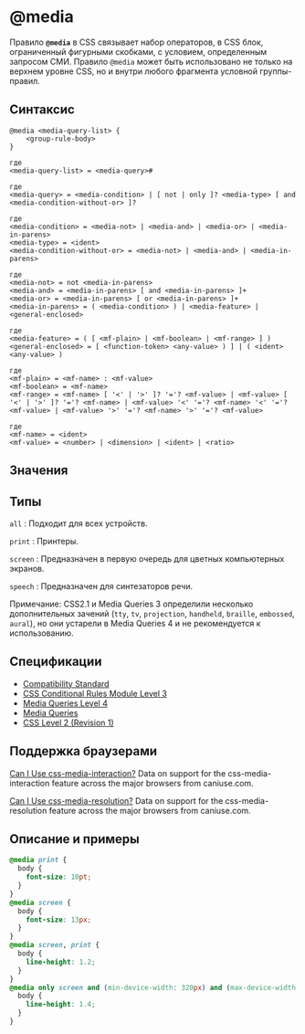 # @media

Правило **`@media`** в CSS связывает набор операторов, в CSS блок, ограниченный фигурными скобками, с условием, определенным запросом СМИ. Правило `@media` может быть использовано не только на верхнем уровне CSS, но и внутри любого фрагмента условной группы-правил.

## Синтаксис

```
@media <media-query-list> {
	<group-rule-body>
}

где
<media-query-list> = <media-query>#

где
<media-query> = <media-condition> | [ not | only ]? <media-type> [ and <media-condition-without-or> ]?

где
<media-condition> = <media-not> | <media-and> | <media-or> | <media-in-parens>
<media-type> = <ident>
<media-condition-without-or> = <media-not> | <media-and> | <media-in-parens>

где
<media-not> = not <media-in-parens>
<media-and> = <media-in-parens> [ and <media-in-parens> ]+
<media-or> = <media-in-parens> [ or <media-in-parens> ]+
<media-in-parens> = ( <media-condition> ) | <media-feature> | <general-enclosed>

где
<media-feature> = ( [ <mf-plain> | <mf-boolean> | <mf-range> ] )
<general-enclosed> = [ <function-token> <any-value> ) ] | ( <ident> <any-value> )

где
<mf-plain> = <mf-name> : <mf-value>
<mf-boolean> = <mf-name>
<mf-range> = <mf-name> [ '<' | '>' ]? '='? <mf-value> | <mf-value> [ '<' | '>' ]? '='? <mf-name> | <mf-value> '<' '='? <mf-name> '<' '='? <mf-value> | <mf-value> '>' '='? <mf-name> '>' '='? <mf-value>

где
<mf-name> = <ident>
<mf-value> = <number> | <dimension> | <ident> | <ratio>
```

## Значения

## Типы

`all`
: Подходит для всех устройств.

`print`
: Принтеры.

`screen`
: Предназначен в первую очередь для цветных компьютерных экранов.

`speech`
: Предназначен для синтезаторов речи.

Примечание: CSS2.1 и Media Queries 3 определили несколько дополнительных зачений (`tty`, `tv`, `projection`, `handheld`, `braille`, `embossed`, `aural`), но они устарели в Media Queries 4 и не рекомендуется к использованию.

## Спецификации

- [Compatibility Standard](https://compat.spec.whatwg.org/#css-media-queries)
- [CSS Conditional Rules Module Level 3](https://drafts.csswg.org/css-conditional-3/#at-media)
- [Media Queries Level 4](https://drafts.csswg.org/mediaqueries-4/#media)
- [Media Queries](https://drafts.csswg.org/mediaqueries-3/#media0)
- [CSS Level 2 (Revision 1)](https://www.w3.org/TR/CSS2/media.html#at-media-rule)

## Поддержка браузерами

<p class="ciu_embed" data-feature="css-media-interaction" data-periods="future_1,current,past_1,past_2" data-accessible-colours="false">
<a href="http://caniuse.com/#feat=css-media-interaction">Can I Use css-media-interaction?</a> Data on support for the css-media-interaction feature across the major browsers from caniuse.com.
</p>

<p class="ciu_embed" data-feature="css-media-resolution" data-periods="future_1,current,past_1,past_2" data-accessible-colours="false">
<a href="http://caniuse.com/#feat=css-media-resolution">Can I Use css-media-resolution?</a> Data on support for the css-media-resolution feature across the major browsers from caniuse.com.
</p>

## Описание и примеры

```css
@media print {
  body {
    font-size: 10pt;
  }
}
@media screen {
  body {
    font-size: 13px;
  }
}
@media screen, print {
  body {
    line-height: 1.2;
  }
}
@media only screen and (min-device-width: 320px) and (max-device-width: 480px) and (-webkit-min-device-pixel-ratio: 2) {
  body {
    line-height: 1.4;
  }
}
```
